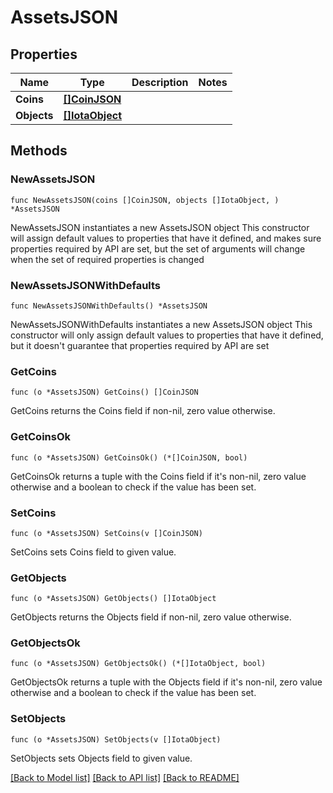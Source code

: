 # AssetsJSON

## Properties

Name | Type | Description | Notes
------------ | ------------- | ------------- | -------------
**Coins** | [**[]CoinJSON**](CoinJSON.md) |  | 
**Objects** | [**[]IotaObject**](IotaObject.md) |  | 

## Methods

### NewAssetsJSON

`func NewAssetsJSON(coins []CoinJSON, objects []IotaObject, ) *AssetsJSON`

NewAssetsJSON instantiates a new AssetsJSON object
This constructor will assign default values to properties that have it defined,
and makes sure properties required by API are set, but the set of arguments
will change when the set of required properties is changed

### NewAssetsJSONWithDefaults

`func NewAssetsJSONWithDefaults() *AssetsJSON`

NewAssetsJSONWithDefaults instantiates a new AssetsJSON object
This constructor will only assign default values to properties that have it defined,
but it doesn't guarantee that properties required by API are set

### GetCoins

`func (o *AssetsJSON) GetCoins() []CoinJSON`

GetCoins returns the Coins field if non-nil, zero value otherwise.

### GetCoinsOk

`func (o *AssetsJSON) GetCoinsOk() (*[]CoinJSON, bool)`

GetCoinsOk returns a tuple with the Coins field if it's non-nil, zero value otherwise
and a boolean to check if the value has been set.

### SetCoins

`func (o *AssetsJSON) SetCoins(v []CoinJSON)`

SetCoins sets Coins field to given value.


### GetObjects

`func (o *AssetsJSON) GetObjects() []IotaObject`

GetObjects returns the Objects field if non-nil, zero value otherwise.

### GetObjectsOk

`func (o *AssetsJSON) GetObjectsOk() (*[]IotaObject, bool)`

GetObjectsOk returns a tuple with the Objects field if it's non-nil, zero value otherwise
and a boolean to check if the value has been set.

### SetObjects

`func (o *AssetsJSON) SetObjects(v []IotaObject)`

SetObjects sets Objects field to given value.



[[Back to Model list]](../README.md#documentation-for-models) [[Back to API list]](../README.md#documentation-for-api-endpoints) [[Back to README]](../README.md)



